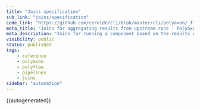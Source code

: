 ```yaml
---
title: "Joins specification"
sub_link: "joins/specification"
code_link: "https://github.com/cernide/cli/blob/master/cli/polyaxon/_flow/joins/__init__.py"
meta_title: "Joins for aggregating results from upstream runs - Polyaxon automation"
meta_description: "Joins for running a component based on the results of upstream or parallel runs and aggregating dynamically inputs, outputs, adn artifacts dynamically."
visibility: public
status: published
tags:
    - reference
    - polyaxon
    - polyflow
    - pipelines
    - joins
sidebar: "automation"
---
```


{{autogenerated}}
